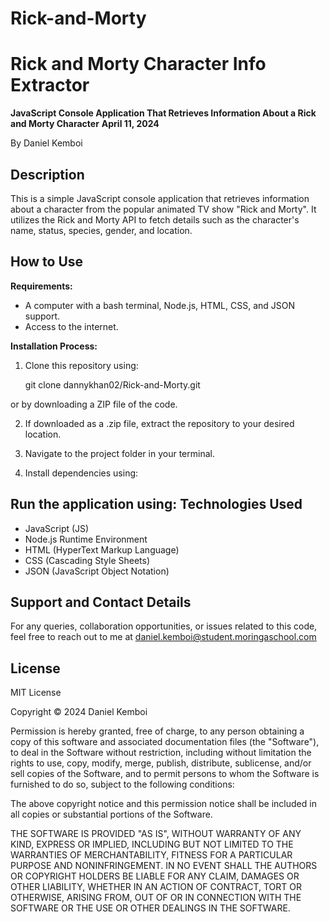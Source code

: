 # Rick-and-Morty
Rick and Morty Character Info Extractor
=======================================

**JavaScript Console Application That Retrieves Information About a Rick and Morty Character**
**April 11, 2024**

By Daniel Kemboi

Description
-----------
This is a simple JavaScript console application that retrieves information about a character from the popular animated TV show "Rick and Morty". It utilizes the Rick and Morty API to fetch details such as the character's name, status, species, gender, and location.

How to Use
----------
**Requirements:**
- A computer with a bash terminal, Node.js, HTML, CSS, and JSON support.
- Access to the internet.

**Installation Process:**
1. Clone this repository using:

   git clone dannykhan02/Rick-and-Morty.git

or by downloading a ZIP file of the code.

2. If downloaded as a .zip file, extract the repository to your desired location.

3. Navigate to the project folder in your terminal.

4. Install dependencies using:


**Run the application using:**
Technologies Used
-----------------
- JavaScript (JS)
- Node.js Runtime Environment
- HTML (HyperText Markup Language)
- CSS (Cascading Style Sheets)
- JSON (JavaScript Object Notation)

Support and Contact Details
---------------------------
For any queries, collaboration opportunities, or issues related to this code, feel free to reach out to me at 
daniel.kemboi@student.moringaschool.com

License
-------
MIT License

Copyright © 2024 Daniel Kemboi

Permission is hereby granted, free of charge, to any person obtaining a copy of this software and associated documentation files (the "Software"), to deal in the Software without restriction, including without limitation the rights to use, copy, modify, merge, publish, distribute, sublicense, and/or sell copies of the Software, and to permit persons to whom the Software is furnished to do so, subject to the following conditions:

The above copyright notice and this permission notice shall be included in all copies or substantial portions of the Software.

THE SOFTWARE IS PROVIDED "AS IS", WITHOUT WARRANTY OF ANY KIND, EXPRESS OR IMPLIED, INCLUDING BUT NOT LIMITED TO THE WARRANTIES OF MERCHANTABILITY, FITNESS FOR A PARTICULAR PURPOSE AND NONINFRINGEMENT. IN NO EVENT SHALL THE AUTHORS OR COPYRIGHT HOLDERS BE LIABLE FOR ANY CLAIM, DAMAGES OR OTHER LIABILITY, WHETHER IN AN ACTION OF CONTRACT, TORT OR OTHERWISE, ARISING FROM, OUT OF OR IN CONNECTION WITH THE SOFTWARE OR THE USE OR OTHER DEALINGS IN THE SOFTWARE.
